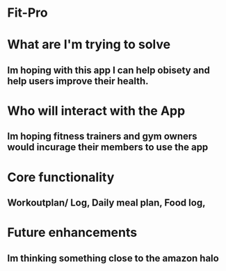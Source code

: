 # Fit-Pro

# What are I'm trying to solve

## Im hoping with this app I can help obisety and help users improve their health.

# Who will interact with the App

## Im hoping fitness trainers and gym owners would incurage their members to use the app

# Core functionality

## Workoutplan/ Log, Daily meal plan, Food log, 

# Future enhancements
## Im thinking something close to the amazon halo 



